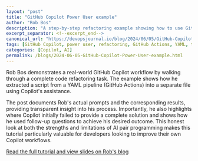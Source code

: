 ```yaml
---
layout: "post"
title: "GitHub Copilot Power User example"
author: "Rob Bos"
description: "A step-by-step refactoring example showing how to use GitHub Copilot effectively."
excerpt_separator: <!--excerpt_end-->
canonical_url: "https://devopsjournal.io/blog/2024/06/05/GitHub-Copilot-Power-User"
tags: [GitHub Copilot, power user, refactoring, GitHub Actions, YAML, tutorials, programming]
categories: [Copilot, AI]
permalink: /blogs/2024-06-05-GitHub-Copilot-Power-User-example.html
---
```


Rob Bos demonstrates a real-world GitHub Copilot workflow by walking through a complete code refactoring task. The example shows how he extracted a script from a YAML pipeline (GitHub Actions) into a separate file using Copilot's assistance.<!--excerpt_end-->

The post documents Rob's actual prompts and the corresponding results, providing transparent insight into his process. Importantly, he also highlights where Copilot initially failed to provide a complete solution and shows how he used follow-up questions to achieve his desired outcome. This honest look at both the strengths and limitations of AI pair programming makes this tutorial particularly valuable for developers looking to improve their own Copilot workflows.

[Read the full tutorial and view slides on Rob's blog](https://devopsjournal.io/blog/2024/06/05/GitHub-Copilot-Power-User)
